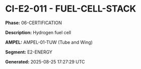 # CI-E2-011 - FUEL-CELL-STACK

**Phase:** 06-CERTIFICATION

**Description:** Hydrogen fuel cell

**AMPEL:** AMPEL-01-TUW (Tube and Wing)

**Segment:** E2-ENERGY

**Generated:** 2025-08-25 17:27:29 UTC
